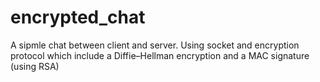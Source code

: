 # encrypted_chat
A sipmle chat between client and server.
Using socket and encryption protocol which include a Diffie–Hellman encryption and a MAC signature (using RSA)

